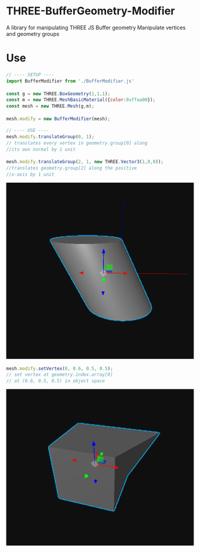 # THREE-BufferGeometry-Modifier
A library for manipulating THREE JS Buffer geometry
Manipulate vertices and geometry groups

# Use
```JavaScript
// ---- SETUP ----
import BufferModifier from './BufferModifier.js'

const g = new THREE.BoxGeometry(1,1,1);
const m = new THREE.MeshBasicMaterial({color:0xffaa00});
const mesh = new THREE.Mesh(g,m);

mesh.modify = new BufferModifier(mesh);
```
```JavaScript
// ---- USE ----
mesh.modify.translateGroup(0, 1);
// translates every vertex in geometry.group[0] along 
//its own normal by 1 unit

mesh.modify.translateGroup(2, 1, new THREE.Vector3(1,0,0));
//translates geometry.group[2] along the positive
//x-axis by 1 unit
```
![alt text](Imgs/translateGroup.png)

```JavaScript
mesh.modify.setVertex(0, 0.6, 0.5, 0.5);
// set vertex at geometry.index.array[0]
// at (0.6, 0.5, 0.5) in object space

```
![alt text](Imgs/setVertex.png)